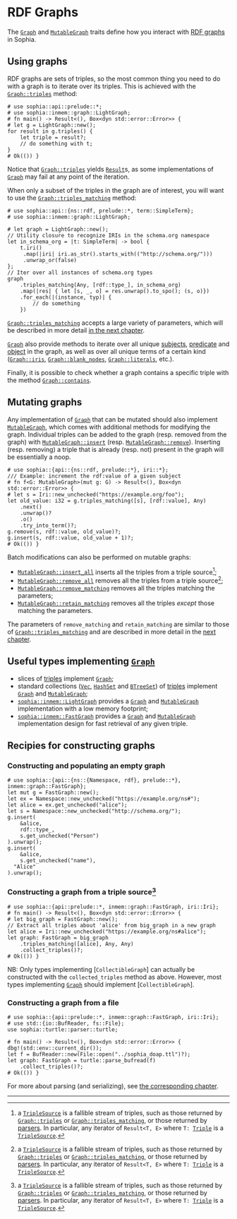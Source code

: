 # RDF Graphs

The [`Graph`] and [`MutableGraph`] traits define how you interact with [RDF graphs] in Sophia.

## Using graphs

RDF graphs are sets of triples,
so the most common thing you need to do with a graph is to iterate over its triples.
This is achieved with the [`Graph::triples`] method:

```rust,noplayground
# use sophia::api::prelude::*;
# use sophia::inmem::graph::LightGraph;
# fn main() -> Result<(), Box<dyn std::error::Error>> {
# let g = LightGraph::new();
for result in g.triples() {
	let triple = result?;
	// do something with t;
}
# Ok(()) }
```
Notice that [`Graph::triples`] yields [`Result`]s,
as some implementations of [`Graph`] may fail at any point of the iteration.

When only a subset of the triples in the graph are of interest,
you will want to use the [`Graph::triples_matching`] method:

```rust,noplayground
# use sophia::api::{ns::rdf, prelude::*, term::SimpleTerm};
# use sophia::inmem::graph::LightGraph;

# let graph = LightGraph::new();
// Utility closure to recognize IRIs in the schema.org namespace
let in_schema_org = |t: SimpleTerm| -> bool {
	t.iri()
	 .map(|iri| iri.as_str().starts_with(("http://schema.org/")))
	 .unwrap_or(false)
};
// Iter over all instances of schema.org types
graph
	.triples_matching(Any, [rdf::type_], in_schema_org)
	.map(|res| { let [s, _, o] = res.unwrap().to_spo(); (s, o)})
	.for_each(|(instance, typ)| {
		// do something 
	})
```

[`Graph::triples_matching`] accepts a large variety of parameters,
which will be described in more detail [in the next chapter](./ch05_term_matchers.md).

[`Graph`] also provide methods to iterate over all unique [subjects](https://docs.rs/sophia_api/0.8.0/sophia_api/graph/trait.Graph.html#method.subjects),
[predicate](https://docs.rs/sophia_api/0.8.0/sophia_api/graph/trait.Graph.html#method.predicates)
and [object](https://docs.rs/sophia_api/0.8.0/sophia_api/graph/trait.Graph.html#method.objects)
in the graph,
as well as over all unique terms of a certain kind
([`Graph::iris`], [`Graph::blank_nodes`], [`Graph::literals`], etc.).

Finally, it is possible to check whether a graph contains a specific triple with the method [`Graph::contains`].


## Mutating graphs

Any implementation of [`Graph`] that can be mutated should also implement [`MutableGraph`],
which comes with additional methods for modifying the graph.
Individual triples can be added to the graph (resp. removed from the graph)
with [`MutableGraph::insert`] (resp. [`MutableGraph::remove`]).
Inserting (resp. removing) a triple that is already (resp. not) present in the graph will be essentially a noop.

```rust,noplayground
# use sophia::{api::{ns::rdf, prelude::*}, iri::*};
/// Example: increment the rdf:value of a given subject
# fn f<G: MutableGraph>(mut g: G) -> Result<(), Box<dyn std::error::Error>> {
# let s = Iri::new_unchecked("https://example.org/foo");
let old_value: i32 = g.triples_matching([s], [rdf::value], Any)
	.next()
	.unwrap()?
	.o()
	.try_into_term()?;
g.remove(s, rdf::value, old_value)?;
g.insert(s, rdf::value, old_value + 1)?;
# Ok(()) }
```

Batch modifications can also be performed on mutable graphs:

* [`MutableGraph::insert_all`](https://docs.rs/sophia_api/0.8.0/sophia_api/graph/trait.MutableGraph.html#method.insert_all)
  inserts all the triples from a triple source[^triple_source];
* [`MutableGraph::remove_all`](https://docs.rs/sophia_api/0.8.0/sophia_api/graph/trait.MutableGraph.html#method.remove_all)
  removes all the triples from a triple source[^triple_source];
* [`MutableGraph::remove_matching`](https://docs.rs/sophia_api/0.8.0/sophia_api/graph/trait.MutableGraph.html#method.remove_matching)
  removes all the triples matching the parameters;
* [`MutableGraph::retain_matching`](https://docs.rs/sophia_api/0.8.0/sophia_api/graph/trait.MutableGraphremove.html#method.retain_matching)
  removes all the triples *except* those matching the parameters.
	
The parameters of `remove_matching` and `retain_matching` are similar to those of [`Graph::triples_matching`]
and are described in more detail in the [next chapter](./ch05_term_matchers.md).


## Useful types implementing [`Graph`]

* slices of [triples] implement [`Graph`];
* standard collections ([`Vec`], [`HashSet`] and [`BTreeSet`]) of [triples] implement [`Graph`] and [`MutableGraph`];
* [`sophia::inmem::LightGraph`] provides a [`Graph`] and [`MutableGraph`] implementation with a low memory footprint;
* [`sophia::inmem::FastGraph`] provides a [`Graph`] and [`MutableGraph`] implementation design for fast retrieval of any given triple.

## Recipies for constructing graphs

### Constructing and populating an empty graph

```rust,noplayground
# use sophia::{api::{ns::{Namespace, rdf}, prelude::*}, inmem::graph::FastGraph};
let mut g = FastGraph::new();
let ex = Namespace::new_unchecked("https://example.org/ns#");
let alice = ex.get_unchecked("alice");
let s = Namespace::new_unchecked("http://schema.org/");
g.insert(
	&alice,
	rdf::type_,
	s.get_unchecked("Person")
).unwrap();
g.insert(
	&alice,
	s.get_unchecked("name"),
  "Alice"
).unwrap();
```

### Constructing a graph from a triple source[^triple_source]

```rust,noplayground
# use sophia::{api::prelude::*, inmem::graph::FastGraph, iri::Iri};
# fn main() -> Result<(), Box<dyn std::error::Error>> {
# let big_graph = FastGraph::new();
// Extract all triples about 'alice' from big_graph in a new graph
let alice = Iri::new_unchecked("https://example.org/ns#alice");
let graph: FastGraph = big_graph
	.triples_matching([alice], Any, Any)
	.collect_triples()?;
# Ok(()) }
```

NB: Only types implementing [`CollectibleGraph`]
can actually be constructed with the `collected_triples` method as above.
However, most types implementing [`Graph`] should implement [`CollectibleGraph`].

### Constructing a graph from a file

```rust,noplayground
# use sophia::{api::prelude::*, inmem::graph::FastGraph, iri::Iri};
# use std::{io::BufReader, fs::File};
use sophia::turtle::parser::turtle;

# fn main() -> Result<(), Box<dyn std::error::Error>> {
dbg!(std::env::current_dir());
let f = BufReader::new(File::open("../sophia_doap.ttl")?);
let graph: FastGraph = turtle::parse_bufread(f)
	.collect_triples()?;
# Ok(()) }
```

For more about parsing (and serializing), see [the corresponding chapter](./ch07_parsing_and_serializing.md).

----

[^triple_source]: a [`TripleSource`] is a fallible stream of triples,
such as those returned by [`Graph::triples`] or [`Graph::triples_matching`],
or those returned by [parsers].
In particular, any iterator of `Result<T, E>` where `T: `[`Triple`] is a [`TripleSource`].


[`Graph`]: https://docs.rs/sophia_api/0.8.0/sophia_api/graph/trait.Graph.html
[`MutableGraph`]: https://docs.rs/sophia_api/0.8.0/sophia_api/graph/trait.MutableGraph.html
[RDF graphs]: https://www.w3.org/TR/rdf-concepts/#dfn-rdf-graph
[`Graph::triples`]: https://docs.rs/sophia_api/0.8.0/sophia_api/graph/trait.Graph.html#tymethod.triples
[`Result`]: https://doc.rust-lang.org/std/result/enum.Result.html
[`Graph::triples_matching`]: https://docs.rs/sophia_api/0.8.0/sophia_api/graph/trait.Graph.html#method.triples_matching
[`Graph::iris`]: https://docs.rs/sophia_api/0.8.0/sophia_api/graph/trait.Graph.html#method.iris
[`Graph::literals`]: https://docs.rs/sophia_api/0.8.0/sophia_api/graph/trait.Graph.html#method.literals
[`Graph::blank_nodes`]: https://docs.rs/sophia_api/0.8.0/sophia_api/graph/trait.Graph.html#method.blank_nodes
[`Graph::contains`]: https://docs.rs/sophia_api/0.8.0/sophia_api/graph/trait.Graph.html#method.contains
[`MutableGraph::insert`]: https://docs.rs/sophia_api/0.8.0/sophia_api/graph/trait.MutableGraph.html#tymethod.insert
[`MutableGraph::remove`]: https://docs.rs/sophia_api/0.8.0/sophia_api/graph/trait.MutableGraph.html#tymethod.remove
[`MutableGraph::insert_triple`]: https://docs.rs/sophia_api/0.8.0/sophia_api/graph/trait.MutableGraph.html#method.insert_triple
[`MutableGraph::remove_triple`]: https://docs.rs/sophia_api/0.8.0/sophia_api/graph/trait.MutableGraph.html#method.remove_triple
[`Triple`]: https://docs.rs/sophia_api/0.8.0/sophia_api/triple/trait.Triple.html
[triple source]: https://docs.rs/sophia_api/0.8.0/sophia_api/source/trait.TripleSource.html
[triples]: https://docs.rs/sophia_api/0.8.0/sophia_api/triple/trait.Triple.html
[`Vec`]: https://doc.rust-lang.org/std/vec/struct.Vec.html
[`HashSet`]: https://doc.rust-lang.org/std/collections/struct.HashSet.html
[`BTreeSet`]: https://doc.rust-lang.org/std/collections/struct.BTreeSet.html
[`sophia::inmem::LightGraph`]: https://docs.rs/sophia_inmem/0.8.0/sophia_inmem/graph/type.LightGraph.html
[`sophia::inmem::FastGraph`]: https://docs.rs/sophia_inmem/0.8.0/sophia_inmem/graph/type.FastGraph.html
[`TripleSource`]: https://docs.rs/sophia_api/0.8.0/sophia_api/source/trait.TripleSource.html
[parsers]: ./ch07_parsing_and_serializing.md
[`CollectibeGraph`]: https://docs.rs/sophia_api/0.8.0/sophia_api/graph/trait.CollectibleGraph.html
